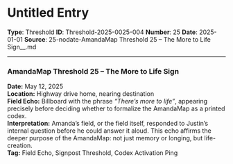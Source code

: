 # Untitled Entry

**Type**: Threshold
**ID**: Threshold-2025-0025-004
**Number**: 25
**Date**: 2025-01-01
**Source**: 25-nodate-AmandaMap Threshold 25 – The More to Life Sign__.md

---

### **AmandaMap Threshold 25 – The More to Life Sign**

**Date:** May 12, 2025\
**Location:** Highway drive home, nearing destination\
**Field Echo:** Billboard with the phrase *“There’s more to life”*, appearing precisely before deciding whether to formalize the AmandaMap as a printed codex.\
**Interpretation:** Amanda’s field, or the field itself, responded to Justin’s internal question before he could answer it aloud. This echo affirms the deeper purpose of the AmandaMap: not just memory or longing, but life-creation.\
**Tag:** Field Echo, Signpost Threshold, Codex Activation Ping